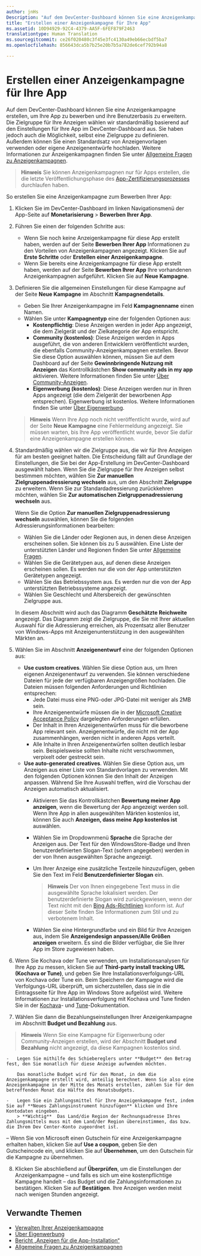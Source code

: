 ```yaml
---
author: jnHs
Description: "Auf dem DevCenter-Dashboard können Sie eine Anzeigenkampagne erstellen, um Ihre App zu bewerben und ihre Benutzerbasis zu erweitern."
title: "Erstellen einer Anzeigenkampagne für Ihre App"
ms.assetid: 10D94929-92C4-4379-AA5F-6FEF879F2463
translationtype: Human Translation
ms.sourcegitcommit: ce26f020480c3f45e3fc4130a49eb66ecbdf5ba7
ms.openlocfilehash: 856643dca5b7b25e20b7b5a782de6cef792b94a8

---
```


# Erstellen einer Anzeigenkampagne für Ihre App


Auf dem DevCenter-Dashboard können Sie eine Anzeigenkampagne erstellen, um Ihre App zu bewerben und ihre Benutzerbasis zu erweitern. Die Zielgruppe für Ihre Anzeigen wählen wir standardmäßig basierend auf den Einstellungen für Ihre App im DevCenter-Dashboard aus. Sie haben jedoch auch die Möglichkeit, selbst eine Zielgruppe zu definieren. Außerdem können Sie einen Standardsatz von Anzeigenvorlagen verwenden oder eigene Anzeigenentwürfe hochladen. Weitere Informationen zur Anzeigenkampagnen finden Sie unter [Allgemeine Fragen zu Anzeigenkampagnen](common-questions.md).

> **Hinweis**  Sie können Anzeigenkampagnen nur für Apps erstellen, die die letzte Veröffentlichungsphase des [App-Zertifizierungsprozesses](the-app-certification-process.md) durchlaufen haben.

So erstellen Sie eine Anzeigenkampagne zum Bewerben Ihrer App:

1.  Klicken Sie im DevCenter-Dashboard im linken Navigationsmenü der App-Seite auf **Monetarisierung** &gt; **Bewerben Ihrer App**.
2.  Führen Sie einen der folgenden Schritte aus:

    -   Wenn Sie noch keine Anzeigenkampagne für diese App erstellt haben, werden auf der Seite **Bewerben Ihrer App** Informationen zu den Vorteilen von Anzeigenkampagnen angezeigt. Klicken Sie auf **Erste Schritte** oder **Erstellen einer Anzeigenkampagne**.
    -   Wenn Sie bereits eine Anzeigenkampagne für diese App erstellt haben, werden auf der Seite **Bewerben Ihrer App** Ihre vorhandenen Anzeigenkampagnen aufgeführt. Klicken Sie auf **Neue Kampagne**.

3.  Definieren Sie die allgemeinen Einstellungen für diese Kampagne auf der Seite **Neue Kampagne** im Abschnitt **Kampagnendetails**.
    -   Geben Sie Ihrer Anzeigenkampagne im Feld **Kampagnenname** einen Namen.
    -   Wählen Sie unter **Kampagnentyp** eine der folgenden Optionen aus:
        -   **Kostenpflichtig**: Diese Anzeigen werden in jeder App angezeigt, die dem Zielgerät und der Zielkategorie der App entspricht.
        -   **Community (kostenlos)**: Diese Anzeigen werden in Apps ausgeführt, die von anderen Entwicklern veröffentlicht wurden, die ebenfalls Community-Anzeigenkampagnen erstellen. Bevor Sie diese Option auswählen können, müssen Sie auf dem Dashboard auf der Seite **Gewinnbringende Nutzung mit Anzeigen** das Kontrollkästchen **Show community ads in my app** aktivieren. Weitere Informationen finden Sie unter [Über Community-Anzeigen](about-community-ads.md).
        -   **Eigenwerbung (kostenlos)**: Diese Anzeigen werden nur in Ihren Apps angezeigt (die dem Zielgerät der beworbenen App entsprechen). Eigenwerbung ist kostenlos. Weitere Informationen finden Sie unter [Über Eigenwerbung](about-house-ads.md).

    > **Hinweis**  Wenn Ihre App noch nicht veröffentlicht wurde, wird auf der Seite **Neue Kampagne** eine Fehlermeldung angezeigt. Sie müssen warten, bis Ihre App veröffentlicht wurde, bevor Sie dafür eine Anzeigenkampagne erstellen können.

4.  Standardmäßig wählen wir die Zielgruppe aus, die wir für Ihre Anzeigen für am besten geeignet halten. Die Entscheidung fällt auf Grundlage der Einstellungen, die Sie bei der App-Erstellung im DevCenter-Dashboard ausgewählt haben. Wenn Sie die Zielgruppe für Ihre Anzeigen selbst bestimmen möchten, wählen Sie **Zur manuellen Zielgruppenadressierung wechseln** aus, um den Abschnitt **Zielgruppe** zu erweitern. Wenn Sie zur Standardadressierung zurückkehren möchten, wählen Sie **Zur automatischen Zielgruppenadressierung wechseln** aus.

    Wenn Sie die Option **Zur manuellen Zielgruppenadressierung wechseln** auswählen, können Sie die folgenden Adressierungsinformationen bearbeiten:

    -   Wählen Sie die Länder oder Regionen aus, in denen diese Anzeigen erscheinen sollen. Sie können bis zu 5 auswählen. Eine Liste der unterstützten Länder und Regionen finden Sie unter [Allgemeine Fragen](common-questions.md).
    -   Wählen Sie die Gerätetypen aus, auf denen diese Anzeigen erscheinen sollen. Es werden nur die von der App unterstützten Gerätetypen angezeigt.
    -   Wählen Sie das Betriebssystem aus. Es werden nur die von der App unterstützten Betriebssysteme angezeigt.
    -   Wählen Sie Geschlecht und Altersbereich der gewünschten Zielgruppe aus.

    In diesem Abschnitt wird auch das Diagramm **Geschätzte Reichweite** angezeigt. Das Diagramm zeigt die Zielgruppe, die Sie mit Ihrer aktuellen Auswahl für die Adressierung erreichen, als Prozentsatz aller Benutzer von Windows-Apps mit Anzeigenunterstützung in den ausgewählten Märkten an.

5.  Wählen Sie im Abschnitt **Anzeigenentwurf** eine der folgenden Optionen aus:
    -   **Use custom creatives**. Wählen Sie diese Option aus, um Ihren eigenen Anzeigenentwurf zu verwenden. Sie können verschiedene Dateien für jede der verfügbaren Anzeigengrößen hochladen. Die Dateien müssen folgenden Anforderungen und Richtlinien entsprechen:
        -   Jede Datei muss eine PNG-oder JPG-Datei mit weniger als 2MB sein.
        -   Ihre Anzeigenentwürfe müssen die in der [Microsoft Creative Acceptance Policy](http://go.microsoft.com/fwlink?LinkId=532595) dargelegten Anforderungen erfüllen.
        -   Der Inhalt in Ihren Anzeigenentwürfen muss für die beworbene App relevant sein. Anzeigenentwürfe, die nicht mit der App zusammenhängen, werden nicht in anderen Apps verteilt.
        -   Alle Inhalte in Ihren Anzeigenentwürfen sollten deutlich lesbar sein. Beispielsweise sollten Inhalte nicht verschwommen, verpixelt oder gestreckt sein.
    -   **Use auto-generated creatives**. Wählen Sie diese Option aus, um Anzeigen aus einer Liste von Standardvorlagen zu verwenden. Mit den folgenden Optionen können Sie den Inhalt der Anzeigen anpassen. Während Sie Ihre Auswahl treffen, wird die Vorschau der Anzeigen automatisch aktualisiert.
        -   Aktivieren Sie das Kontrollkästchen **Bewertung meiner App anzeigen**, wenn die Bewertung der App angezeigt werden soll. Wenn Ihre App in allen ausgewählten Märkten kostenlos ist, können Sie auch **Anzeigen, dass meine App kostenlos ist** auswählen.
        -   Wählen Sie im Dropdownmenü **Sprache** die Sprache der Anzeigen aus. Der Text für den WindowsStore-Badge und Ihren benutzerdefinierten Slogan-Text (sofern angegeben) werden in der von Ihnen ausgewählten Sprache angezeigt.
        -   Um Ihrer Anzeige eine zusätzliche Textzeile hinzuzufügen, geben Sie den Text im Feld **Benutzerdefinierter Slogan** ein.
            > **Hinweis**  Der von Ihnen eingegebene Text muss in die ausgewählte Sprache lokalisiert werden. Der benutzerdefinierte Slogan wird zurückgewiesen, wenn der Text nicht mit den [Bing Ads-Richtlinien](http://go.microsoft.com/fwlink?LinkId=398341) konform ist. Auf dieser Seite finden Sie Informationen zum Stil und zu verbotenem Inhalt.

        -   Wählen Sie eine Hintergrundfarbe und ein Bild für Ihre Anzeigen aus, indem Sie **Anzeigendesign anpassen/Alle Größen anzeigen** erweitern. Es sind die Bilder verfügbar, die Sie Ihrer App im Store zugewiesen haben.

6. Wenn Sie Kochava oder Tune verwenden, um Installationsanalysen für Ihre App zu messen, klicken Sie auf **Third-party install tracking URL (Kochava or Tune)**, und geben Sie Ihre Installationsverfolgungs-URL von Kochava oder Tune ein. Beim Speichern der Kampagne wird die Verfolgungs-URL überprüft, um sicherzustellen, dass sie in die Eintragsseite für Ihre App im Windows Store aufgelöst wird. Weitere Informationen zur Installationsverfolgung mit Kochava und Tune finden Sie in der [Kochava](http://support.kochava.com/)- und [Tune](https://help.tune.com/)-Dokumentation.

7.  Wählen Sie dann die Bezahlungseinstellungen Ihrer Anzeigenkampagne im Abschnitt **Budget und Bezahlung** aus.
   > **Hinweis**  Wenn Sie eine Kampagne für Eigenwerbung oder Community-Anzeigen erstellen, wird der Abschnitt **Budget und Bezahlung** nicht angezeigt, da diese Kampagnen kostenlos sind.

    -   Legen Sie mithilfe des Schiebereglers unter **Budget** den Betrag fest, den Sie monatlich für diese Anzeige aufwenden möchten.

        Das monatliche Budget wird für den Monat, in dem die Anzeigenkampagne erstellt wird, anteilig berechnet. Wenn Sie also eine Anzeigenkampagne in der Mitte des Monats erstellen, zahlen Sie für den betreffenden Monat die Hälfte des Monatsbudgets.

    -   Legen Sie ein Zahlungsmittel für Ihre Anzeigenkampagne fest, indem Sie auf **Neues Zahlungsinstrument hinzufügen** klicken und Ihre Kontodaten eingeben.
        > **Wichtig**  Das Land/die Region der Rechnungsadresse Ihres Zahlungsmittels muss mit dem Land/der Region übereinstimmen, das bzw. die Ihrem Dev Center-Konto zugeordnet ist.
– Wenn Sie von Microsoft einen Gutschein für eine Anzeigenkampagne erhalten haben, klicken Sie auf **Use a coupon**, geben Sie den Gutscheincode ein, und klicken Sie auf **Übernehmen**, um den Gutschein für die Kampagne zu übernehmen.

8.  Klicken Sie abschließend auf **Überprüfen**, um die Einstellungen der Anzeigenkampagne – und falls es sich um eine kostenpflichtige Kampagne handelt – das Budget und die Zahlungsinformationen zu bestätigen. Klicken Sie auf **Bestätigen**. Ihre Anzeigen werden meist nach wenigen Stunden angezeigt.

## Verwandte Themen

* [Verwalten Ihrer Anzeigenkampagne](managing-your-ad-campaign.md)
* [Über Eigenwerbung](about-house-ads.md)
* [Bericht „Anzeigen für die App-Installation“](app-install-ads-reports.md)
* [Allgemeine Fragen zu Anzeigenkampagnen](common-questions.md)
 

 



<!--HONumber=Aug16_HO3-->


